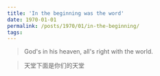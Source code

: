 ```yaml
---
title: 'In the beginning was the word'
date: 1970-01-01
permalink: /posts/1970/01/in-the-beginning/
tags:
---
```


>  God's in his heaven, all's right with the world.


>  天堂下面是你们的天堂

